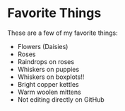 # Favorite Things

These are a few of my favorite things:

- Flowers (Daisies)
- Roses
- Raindrops on roses
- Whiskers on puppies
- Whiskers on boxplots!!
- Bright copper kettles
- Warm woolen mittens
- Not editing directly on GitHub
